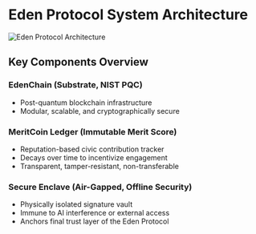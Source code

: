 # Eden Protocol System Architecture

![Eden Protocol Architecture](../eden_architecture.jpeg)

## Key Components Overview

### EdenChain (Substrate, NIST PQC)
- Post-quantum blockchain infrastructure
- Modular, scalable, and cryptographically secure

### MeritCoin Ledger (Immutable Merit Score)
- Reputation-based civic contribution tracker
- Decays over time to incentivize engagement
- Transparent, tamper-resistant, non-transferable

### Secure Enclave (Air-Gapped, Offline Security)
- Physically isolated signature vault
- Immune to AI interference or external access
- Anchors final trust layer of the Eden Protocol
